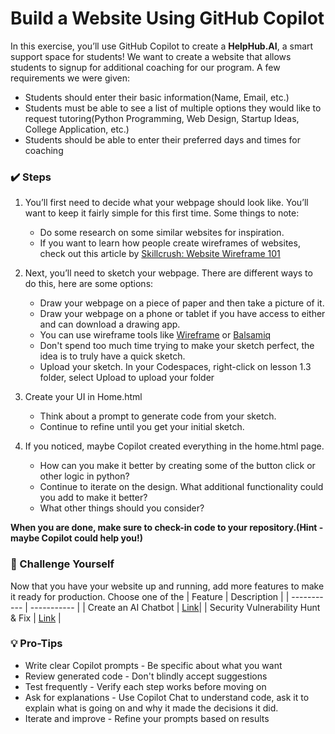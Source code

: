 # Build a Website Using GitHub Copilot
In this exercise, you’ll use GitHub Copilot to create a **HelpHub.AI**, a smart support space for students! We want to create a website that allows students to signup for additional coaching for our program. A few requirements we were given:

- Students should enter their basic information(Name, Email, etc.)
- Students must be able to see a list of multiple options they would like to request tutoring(Python Programming, Web Design, Startup Ideas, College Application, etc.)
- Students should be able to enter their preferred days and times for coaching

### ✔️ Steps
1. You’ll first need to decide what your webpage should look like. You’ll want to keep it fairly simple for this first time. Some things to note:
    - Do some research on some similar websites for inspiration.
    - If you want to learn how people create wireframes of websites, check out this article by [Skillcrush: Website Wireframe 101](https://skillcrush.com/blog/website-wireframe/)


2. Next, you’ll need to sketch your webpage. There are different ways to do this, here are some options:
    - Draw your webpage on a piece of paper and then take a picture of it.
    - Draw your webpage on a phone or tablet if you have access to either and can download a drawing app.
    - You can use wireframe tools like [Wireframe](https://wireframe.cc/) or [Balsamiq](https://balsamiq.cloud/#)
    - Don't spend too much time trying to make your sketch perfect, the idea is to truly have a quick sketch.
    - Upload your sketch.   In your Codespaces, right-click on lesson 1.3 folder, select Upload to upload your folder

3.  Create your UI in Home.html
    - Think about a prompt to generate code from your sketch.
    - Continue to refine until you get your initial sketch.

4.  If you noticed, maybe Copilot created everything in the home.html page.  
    - How can you make it better by creating some of the button click or other logic in python?
    - Continue to iterate on the design.  What additional functionality could you add to make it better?
    - What other things should you consider?

**When you are done, make sure to check-in code to your repository.(Hint - maybe Copilot could help you!)**

### 💪 Challenge Yourself
Now that you have your website up and running, add more features to make it ready for production.  Choose one of the 
| Feature | Description |
| ----------- | ----------- |
| Create an AI Chatbot | [Link](/lesson-1.3/helphub.ai/challenges/ai-chatbot.md)|
| Security Vulnerability Hunt & Fix | [Link](/lesson-1.3/helphub.ai/challenges/security-vulnerability.md) |


### 💡 Pro-Tips
- Write clear Copilot prompts - Be specific about what you want
- Review generated code - Don't blindly accept suggestions
- Test frequently - Verify each step works before moving on
- Ask for explanations - Use Copilot Chat to understand code, ask it to explain what is going on and why it made the decisions it did.
- Iterate and improve - Refine your prompts based on results
